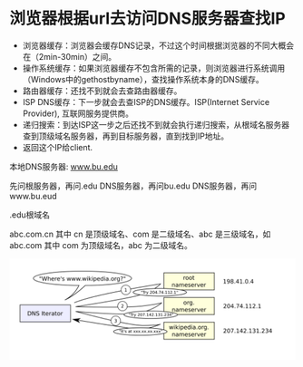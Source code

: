 # 浏览器根据url去访问DNS服务器查找IP
- 浏览器缓存：浏览器会缓存DNS记录，不过这个时间根据浏览器的不同大概会在（2min-30min）之间。
- 操作系统缓存：如果浏览器缓存不包含所需的记录，则浏览器进行系统调用（Windows中的gethostbyname），查找操作系统本身的DNS缓存。
- 路由器缓存：还找不到就会去查路由器缓存。
- ISP DNS缓存：下一步就会去查ISP的DNS缓存。ISP(Internet Service Provider), 互联网服务提供商。
- 递归搜索：到达ISP这一步之后还找不到就会执行递归搜索，从根域名服务器查到顶级域名服务器，再到目标服务器，直到找到IP地址。
- 返回这个IP给client.

本地DNS服务器: 
www.bu.edu

先问根服务器，再问.edu DNS服务器，再问bu.edu DNS服务器，再问www.bu.eud

.edu根域名


 abc.com.cn 其中 cn 是顶级域名、com 是二级域名、abc 是三级域名，如 abc.com 其中 com 为顶级域名，abc 为二级域名。

![alt text](./Example_of_an_iterative_DNS_resolver.svg)
